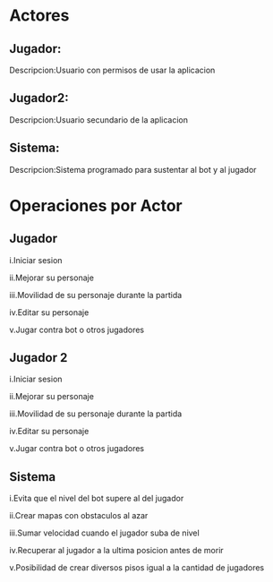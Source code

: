 # Actores

## Jugador:

Descripcion:Usuario con permisos de usar la aplicacion

## Jugador2:

Descripcion:Usuario secundario de la aplicacion

## Sistema:

Descripcion:Sistema programado para sustentar al bot y al jugador

# Operaciones por Actor

## Jugador

i.Iniciar sesion

ii.Mejorar su personaje

iii.Movilidad de su personaje durante la partida

iv.Editar su personaje

v.Jugar contra bot o otros jugadores

## Jugador 2

i.Iniciar sesion

ii.Mejorar su personaje

iii.Movilidad de su personaje durante la partida

iv.Editar su personaje

v.Jugar contra bot o otros jugadores


## Sistema

i.Evita que el nivel del bot supere al del jugador

ii.Crear mapas con obstaculos al azar

iii.Sumar velocidad cuando el jugador suba de nivel

iv.Recuperar al jugador a la ultima posicion antes de morir

v.Posibilidad de crear diversos pisos igual a la cantidad de jugadores
